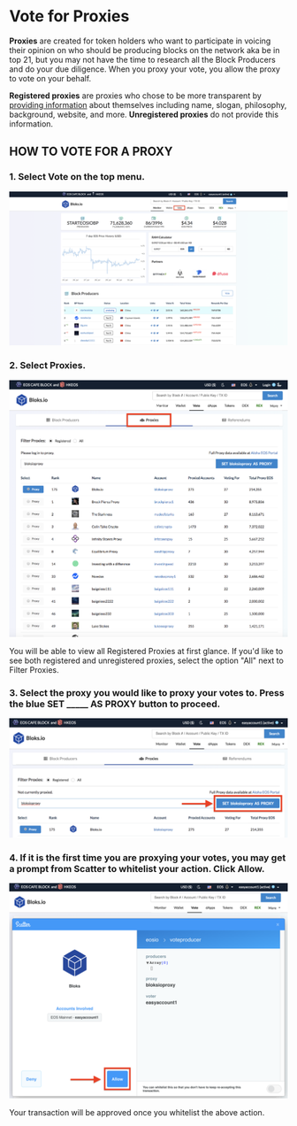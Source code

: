 # Vote for Proxies

**Proxies** are created for token holders who want to participate in voicing their opinion on who should be producing blocks on the network aka be in top 21, but you may not have the time to research all the Block Producers and do your due diligence. When you proxy your vote, you allow the proxy to vote on your behalf.

**Registered proxies** are proxies who chose to be more transparent by [providing information](https://github.com/alohaeos/eos-proxyinfo) about themselves including name, slogan, philosophy, background, website, and more. **Unregistered proxies** do not provide this information. 

## HOW TO VOTE FOR A PROXY

### 1. Select **Vote** on the top menu.

![](../.gitbook/assets/image%20%28120%29.png)

### 2. Select Proxies.

![](../.gitbook/assets/image%20%2814%29.png)

You will be able to view all Registered Proxies at first glance. If you'd like to see both registered and unregistered proxies, select the option "All" next to Filter Proxies.

### 3. Select the proxy you would like to proxy your votes to. Press the blue SET \_\_\_\_\_ AS PROXY button to proceed.

![](../.gitbook/assets/image%20%2867%29.png)

### 4. If it is the first time you are proxying your votes, you may get a prompt from Scatter to whitelist your action. Click Allow.

![](../.gitbook/assets/image%20%28167%29.png)

Your transaction will be approved once you whitelist the above action. 

